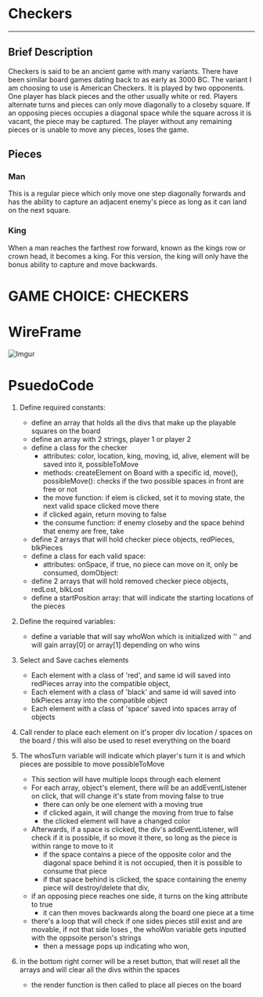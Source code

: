 # **Checkers** 

---

## Brief Description
Checkers is said to be an ancient game with many variants. There have been similar board games dating back to as early as 3000 BC. The variant I am choosing to use is American Checkers. It is played by two opponents. One player has black pieces and the other usually white or red. Players alternate turns and pieces can only move diagonally to a closeby square. If an opposing pieces occupies a diagonal space while the square across it is vacant, the piece may be captured. The player without any remaining pieces or is unable to move any pieces, loses the game. 

## Pieces

### Man 
This is a regular piece which only move one step diagonally forwards and has the ability to capture an adjacent enemy's piece as long as it can land on the next square. 

### King
When a man reaches the farthest row forward, known as the kings row or crown head, it becomes a king.
For this version, the king will only have the bonus ability to capture and move backwards. 


# GAME CHOICE: CHECKERS

# WireFrame
![Imgur](https://i.imgur.com/OgmbFFH.jpg)


# PsuedoCode

1. Define required constants:
    * define an array that holds all the divs that make up the playable squares on the board
    * define an array with 2 strings, player 1 or player 2
    * define a class for the checker
        - attributes: color, location, king, moving, id, alive, element will be saved into it, possibleToMove 
        - methods: createElement on Board with a specific id, move(), possibleMove(): checks if the two possible spaces in front are free or not
        - the move function: if elem is clicked, set it to moving state, the next valid space clicked move there
        - if clicked again, return moving to false
        - the consume function: if enemy closeby and the space behind that enemy are free, take
    * define 2 arrays that will hold checker piece objects, redPieces, blkPieces
    * define a class for each valid space:
        - attributes: onSpace, if true, no piece can move on it, only be consumed, domObject: 
    * define 2 arrays that will hold removed checker piece objects, redLost, blkLost
    * define a startPosition array: that will indicate the starting locations of the pieces

2. Define the required variables:
    * define a variable that will say whoWon which is initialized with '' and will gain array[0] or array[1] depending on who wins

3. Select and Save caches elements
    * Each element with a class of 'red', and same id will saved into redPieces array into the compatible object, 
    * Each element with a class of 'black' and same id will saved into blkPieces array into the compatible object
    * Each element with a class of 'space' saved into spaces array of objects

4. Call render to place each element on it's proper div location / spaces on the board / this will also be used to reset everything on the board

5. The whosTurn variable will indicate which player's turn it is and which pieces are possible to move possibleToMove 
    * This section will have multiple loops through each element
    * For each array, object's element, there will be an addEventListener on click, that will change it's state from moving false to true
        - there can only be one element with a moving true 
        - if clicked again, it will change the moving from true to false 
        - the clicked element will have a changed color 
    * Afterwards, if a space is clicked, the div's addEventListener, will check if it is possible, if so move it there, so long
        as the piece is within range to move to it 
        - if the space contains a piece of the opposite color and the diagonal space behind it is not occupied, then it is possible to consume that piece
        - if that space behind is clicked, the space containing the enemy piece will destroy/delete that div, 
    * if an opposing piece reaches one side, it turns on the king attribute to true    
        - it can then moves backwards along the board one piece at a time 
    * there's a loop that will check if one sides pieces still exist and are movable, if not that side loses , the whoWon variable gets inputted with the oppsoite person's strings
        - then a message pops up indicating who won, 

6. in the bottom right corner will be a reset button, that will reset all the arrays and will clear all the divs within the spaces
    * the render function is then called to place all pieces on the board 


